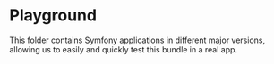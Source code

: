 # Playground 

This folder contains Symfony applications in different major versions, allowing us to easily and quickly test this bundle in a real app.
